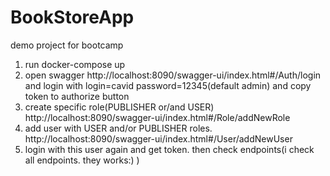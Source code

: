 # BookStoreApp
demo project for bootcamp
1. run docker-compose up
2. open swagger http://localhost:8090/swagger-ui/index.html#/Auth/login and login with login=cavid password=12345(default admin) and copy token to authorize button
3. create specific role(PUBLISHER or/and USER) http://localhost:8090/swagger-ui/index.html#/Role/addNewRole
4. add user with USER and/or PUBLISHER roles. http://localhost:8090/swagger-ui/index.html#/User/addNewUser
5. login with this user again and get token. then check endpoints(i check all endpoints. they works:) ) 
